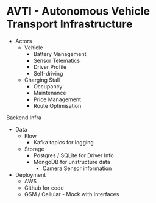 # AVTI - Autonomous Vehicle Transport Infrastructure

* Actors
  * Vehicle
    * Battery Management
    * Sensor Telematics
    * Driver Profile
    * Self-driving
  * Charging Stall
    * Occupancy
    * Maintenance
    * Price Management
    * Route Optimisation

Backend Infra
  * Data
    * Flow
      * Kafka topics for logging
    * Storage
      * Postgres / SQLite for Driver Info
      * MongoDB for unstructure data
        * Camera Sensor information
  * Deployment
    * AWS
    * Github for code
    * GSM / Cellular  - Mock with Interfaces
